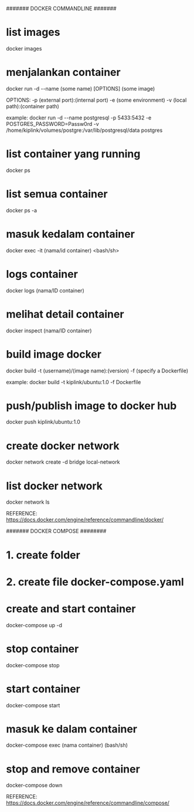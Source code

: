 ####### DOCKER COMMANDLINE #######

# list images

docker images

# menjalankan container

docker run -d --name (some name) [OPTIONS] (some image)

OPTIONS:
-p (external port):(internal port)
-e (some environment)
-v (local path):(container path)

example:
docker run -d --name postgresql -p 5433:5432 -e POSTGRES_PASSWORD=Passw0rd -v /home/kiplink/volumes/postgre:/var/lib/postgresql/data postgres

# list container yang running

docker ps

# list semua container

docker ps -a

# masuk kedalam container

docker exec -it (nama/id container) <bash/sh>

# logs container

docker logs (nama/ID container)

# melihat detail container

docker inspect (nama/ID container)

# build image docker

docker build -t (username)/(image name):(version) -f (specify a Dockerfile)

example:
docker build -t kiplink/ubuntu:1.0 -f Dockerfile

# push/publish image to docker hub

docker push kiplink/ubuntu:1.0

# create docker network

docker network create -d bridge local-network

# list docker network

docker network ls

REFERENCE:
https://docs.docker.com/engine/reference/commandline/docker/

####### DOCKER COMPOSE ########

# 1. create folder

# 2. create file docker-compose.yaml

# create and start container

docker-compose up -d

# stop container

docker-compose stop

# start container

docker-compose start

# masuk ke dalam container

docker-compose exec (nama container) (bash/sh)

# stop and remove container

docker-compose down

REFERENCE:
https://docs.docker.com/engine/reference/commandline/compose/
